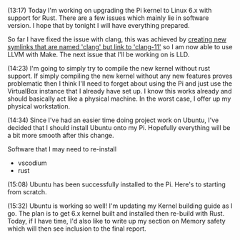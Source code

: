 
(13:17)
Today I'm working on upgrading the Pi kernel to Linux 6.x with support for Rust. There are a few issues which mainly lie in software version. I hope that by tonight I will have everything prepared. 

So far I have fixed the issue with clang, this was achieved by [creating new symlinks that are named 'clang' but link to 'clang-11'](https://askubuntu.com/questions/584711/clang-and-clang-not-found-after-installing-the-clang-3-5-package) so I am now able to use LLVM with Make. The next issue that I'll be working on is LLD. 

(14:23)
I'm going to simply try to compile the new kernel without rust support. If simply compiling the new kernel without any new features proves problematic then I think I'll need to forget about using the Pi and just use the VirtualBox instance that I already have set up. I know this works already and should basically act like a physical machine. In the worst case, I offer up my physical workstation.

(14:34)
Since I've had an easier time doing project work on Ubuntu, I've decided that I should install Ubuntu onto my Pi. Hopefully everything will be a bit more smooth after this change.

Software that I may need to re-install
+ vscodium
+ rust

(15:08)
Ubuntu has been successfully installed to the Pi. Here's to starting from scratch. 

(15:32)
Ubuntu is working so well! I'm updating my Kernel building guide as I go. The plan is to get 6.x kernel built and installed then re-build with Rust. Today, if I have time, I'd also like to write up my section on Memory safety which will then see inclusion to the final report. 